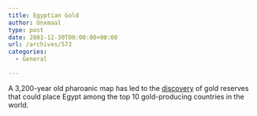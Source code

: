 ```yaml
---
title: Egyptian Gold
author: Unxmaal
type: post
date: 2001-12-30T00:00:00+00:00
url: /archives/572
categories:
  - General

---
```

A 3,200-year old pharoanic map has led to the [discovery][1] of gold reserves that could place Egypt among the top 10 gold-producing countries in the world.

 [1]: http://www.thetimes.co.uk/article/0,,37-2001593723,00.html